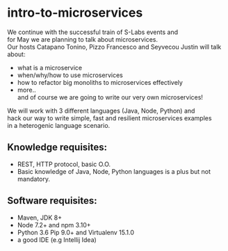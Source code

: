# intro-to-microservices

We continue with the successful train of S-Labs events and  
for May we are planning to talk about microservices.  
Our hosts Catapano Tonino, Pizzo Francesco and Seyvecou Justin will talk about:  
- what is a microservice  
- when/why/how to use microservices  
- how to refactor big monoliths to microservices effectively  
- more..  
and of course we are going to write our very own microservices!  

We will work with 3 different languages (Java, Node, Python) and  
hack our way to write simple, fast and resilient microservices examples  
in a heterogenic language scenario.  


## Knowledge requisites:
- REST, HTTP protocol, basic O.O.  
- Basic knowledge of Java, Node, Python languages is a plus but not mandatory.  

## Software requisites:
- Maven, JDK 8+
- Node 7.2+ and npm 3.10+
- Python 3.6 Pip 9.0+ and Virtualenv 15.1.0
- a good IDE (e.g Intellij Idea)
